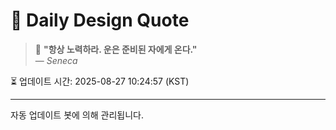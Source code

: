 
# 📘 Daily Design Quote

> 💬 **"항상 노력하라. 운은 준비된 자에게 온다."**  
> — *Seneca*

⏳ 업데이트 시간: 2025-08-27 10:24:57 (KST)

---

자동 업데이트 봇에 의해 관리됩니다.
